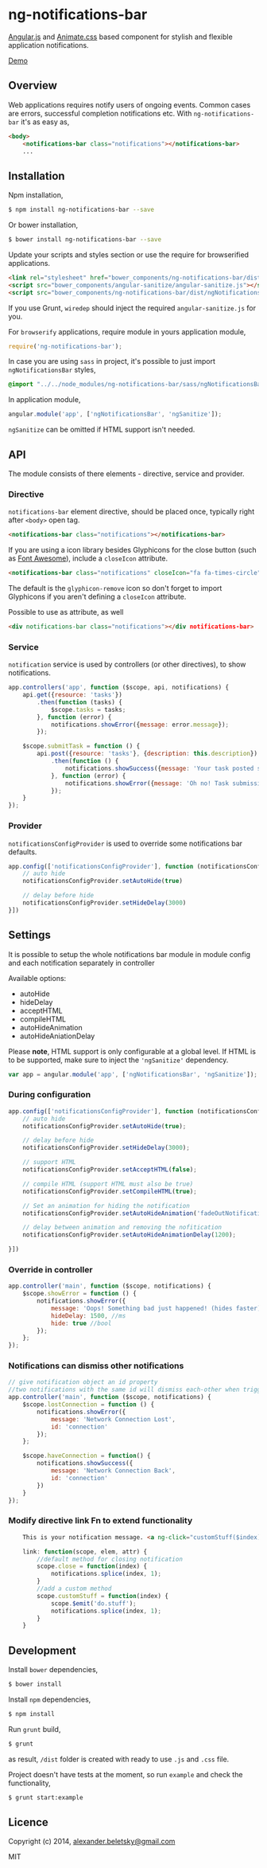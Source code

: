 # ng-notifications-bar

[Angular.js](https://angularjs.org/) and [Animate.css](http://daneden.github.io/animate.css) based component for stylish and flexible application notifications.

[Demo](http://beletsky.net/ng-notifications-bar)

## Overview

Web applications requires notify users of ongoing events. Common cases are errors, successful completion notifications etc. With `ng-notifications-bar` it's as easy as,

```html
<body>
	<notifications-bar class="notifications"></notifications-bar>
	...
```

## Installation

Npm installation,

```bash
$ npm install ng-notifications-bar --save
```

Or bower installation,

```bash
$ bower install ng-notifications-bar --save
```

Update your scripts and styles section or use the require for browserified applications.

```html
<link rel="stylesheet" href="bower_components/ng-notifications-bar/dist/ngNotificationsBar.min.css" />
<script src="bower_components/angular-sanitize/angular-sanitize.js"></script>
<script src="bower_components/ng-notifications-bar/dist/ngNotificationsBar.min.js"></script>
```

If you use Grunt, `wiredep` should inject the required `angular-sanitize.js` for you.

For `browserify` applications, require module in yours application module,

```js
require('ng-notifications-bar');
```

In case you are using `sass` in project, it's possible to just import `ngNotificationsBar` styles,

```scss
@import "../../node_modules/ng-notifications-bar/sass/ngNotificationsBar";
```

In application module,

```js
angular.module('app', ['ngNotificationsBar', 'ngSanitize']);
```

`ngSanitize` can be omitted if HTML support isn't needed.

## API

The module consists of there elements - directive, service and provider.

### Directive

`notifications-bar` element directive, should be placed once, typically right after `<body>` open tag.

```html
<notifications-bar class="notifications"></notifications-bar>
```

If you are using a icon library besides Glyphicons for the close button (such as [Font Awesome](http://fontawesome.io)), include a `closeIcon` attribute.

```html
<notifications-bar class="notifications" closeIcon="fa fa-times-circle"></notifications-bar>
```

The default is the `glyphicon-remove` icon so don't forget to import Glyphicons if you aren't defining a `closeIcon` attribute.  

Possible to use as attribute, as well

```html
<div notifications-bar class="notifications"></div notifications-bar>
```

### Service

`notification` service is used by controllers (or other directives), to show notifications.

```js
app.controllers('app', function ($scope, api, notifications) {
	api.get({resource: 'tasks'})
		.then(function (tasks) {
			$scope.tasks = tasks;
		}, function (error) {
			notifications.showError({message: error.message});
		});

	$scope.submitTask = function () {
		api.post({resource: 'tasks'}, {description: this.description})
			.then(function () {
				notifications.showSuccess({message: 'Your task posted successfully'});
			}, function (error) {
				notifications.showError({message: 'Oh no! Task submission failed, <em>please try again.</em>'});
			});
	}
});
```

### Provider

`notificationsConfigProvider` is used to override some notifications bar defaults.

```js
app.config(['notificationsConfigProvider'], function (notificationsConfigProvider) {
	// auto hide
	notificationsConfigProvider.setAutoHide(true)

	// delay before hide
	notificationsConfigProvider.setHideDelay(3000)
}])
```

## Settings
It is possible to setup the whole notifications bar module in module config and each notification separately in controller

Available options:

- autoHide
- hideDelay
- acceptHTML
- compileHTML
- autoHideAnimation
- autoHideAniationDelay

Please **note**, HTML support is only configurable at a global level. If HTML is to be supported, make sure to inject the `'ngSanitize'` dependency.

```js
var app = angular.module('app', ['ngNotificationsBar', 'ngSanitize']);
```


### During configuration

```js
app.config(['notificationsConfigProvider'], function (notificationsConfigProvider) {
	// auto hide
	notificationsConfigProvider.setAutoHide(true);

	// delay before hide
	notificationsConfigProvider.setHideDelay(3000);

	// support HTML
	notificationsConfigProvider.setAcceptHTML(false);

    // compile HTML (support HTML must also be true)
    notificationsConfigProvider.setCompileHTML(true);

	// Set an animation for hiding the notification
	notificationsConfigProvider.setAutoHideAnimation('fadeOutNotifications');

	// delay between animation and removing the nofitication
	notificationsConfigProvider.setAutoHideAnimationDelay(1200);

}])
```


### Override in controller

```js
app.controller('main', function ($scope, notifications) {
	$scope.showError = function () {
		notifications.showError({
			message: 'Oops! Something bad just happened! (hides faster)',
			hideDelay: 1500, //ms
			hide: true //bool
		});
	};
});
```

### Notifications can dismiss other notifications

```js
// give notification object an id property
//two notifications with the same id will dismiss each-other when triggered
app.controller('main', function ($scope, notifications) {
	$scope.lostConnection = function () {
		notifications.showError({
			message: 'Network Connection Lost',
            id: 'connection'
		});
	};

    $scope.haveConnection = function() {
    	notifications.showSuccess({
        	message: 'Network Connection Back',
            id: 'connection'
        })
    }
});
```
### Modify directive link Fn to extend functionality

```html
	This is your notification message. <a ng-click="customStuff($index)">Do Stuff</a> or <a ng-click="close($index)">Close</a>
```

```js
	link: function(scope, elem, attr) {
		//default method for closing notification
		scope.close = function(index) {
			notifications.splice(index, 1);
		}
		//add a custom method
		scope.customStuff = function(index) {
			scope.$emit('do.stuff');
			notifications.splice(index, 1);
		}
	}
```

## Development

Install `bower` dependencies,

```bash
$ bower install
```

Install `npm` dependencies,

```bash
$ npm install
```

Run `grunt` build,

```bash
$ grunt
```

as result, `/dist` folder is created with ready to use `.js` and `.css` file.

Project doesn't have tests at the moment, so run `example` and check the functionality,

```bash
$ grunt start:example
```

## Licence

Copyright (c) 2014, alexander.beletsky@gmail.com

MIT
